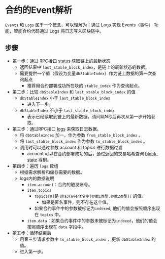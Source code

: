 # 合约的Event解析

`Events` 和 `Logs` 属于一个概念，可以理解为：通过 Logs 实现 Events（事件） 功能，智能合约代码通过 Logs 将日志写入区块链中。

## 步骤

- 第一步：通过 RPC接口 [status](https://canonchain.readthedocs.io/zh/latest/source/JSON-RPC-%E6%8E%A5%E5%8F%A3.html#status) 获取链上的最新状态
    - 返回结果中 `last_stable_block_index`，是链上的最新状态的数据。
    - 需要提供一个值（假设为变量`dbStableIndex`）作为链上数据的第一次查询起点
        - 推荐用合约部署成功所在块的 `stable_index` 作为查询起点。
- 第二步：比较 `dbStableIndex` 和 `last_stable_block_index` 的值
    - `dbStableIndex` 小于 `last_stable_block_index`
        - 进入下一步。
    - `dbStableIndex` 不小于 `last_stable_block_index`
        - 表示已经读取到链上的最新数据，请间隔N秒后再次从第一步开始获取。
- 第三步：通过RPC接口 [logs](https://canonchain.readthedocs.io/zh/latest/source/JSON-RPC-%E6%8E%A5%E5%8F%A3.html#logs) 来获取日志数据。
    - 将 `dbStableIndex` 加一，作为参数 `from_stable_block_index` 。
    - 将 `last_stable_block_index` 作为参数 `to_stable_block_index` 。
    - 调用时可以通过参数 account 和 topics 进行数据过滤
        - account 可以在合约部署成功的后，通过返回的交易哈希查询 [block-state](https://canonchain.readthedocs.io/zh/latest/source/JSON-RPC-%E6%8E%A5%E5%8F%A3.html#block-state) 得到。
- 第四步：遍历 `logs` 数组
    - 根据需求解析和储存需要的数据。
    - logs内的数据说明
        - `item.account`：合约的触发账号。
        - `item.topics`
            - `topics[0]`是 `sha3(event名字(参数1类型,参数2类型))` 的值。
                - 如果是匿名事件，则不存在这个值。
            - 如果合约事件中的参数被标记为`indexed`, 他们的值会按照顺序出现在 `topics` 中。
        - `item.data`：如果合约事件中的参数未被标记为`indexed`，他们的值会按照顺序出现在 `data` 字段中。
- 第五步：循环结束后
    - 用第三步请求参数中 `to_stable_block_index` ，更新 `dbStableIndex` 的值。
    - 进入第一步。